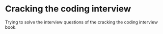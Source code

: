 # Cracking the coding interview

Trying to solve the interview questions of the cracking the coding interview book.